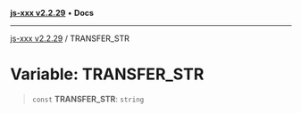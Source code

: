 [**js-xxx v2.2.29**](../README.md) • **Docs**

***

[js-xxx v2.2.29](../README.md) / TRANSFER\_STR

# Variable: TRANSFER\_STR

> `const` **TRANSFER\_STR**: `string`
